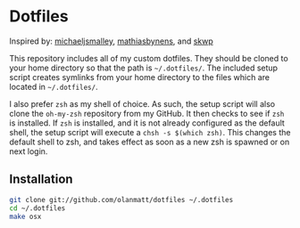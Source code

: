 Dotfiles
========

Inspired by: [michaeljsmalley](https://github.com/michaeljsmalley/dotfiles), [mathiasbynens](https://github.com/mathiasbynens/dotfiles), and [skwp](https://github.com/skwp/dotfiles)

This repository includes all of my custom dotfiles.  They should be cloned to
your home directory so that the path is `~/.dotfiles/`.  The included setup
script creates symlinks from your home directory to the files which are located
in `~/.dotfiles/`.

I also prefer `zsh` as my shell of choice.  As such, the setup script will also
clone the `oh-my-zsh` repository from my GitHub. It then checks to see if `zsh`
is installed.  If `zsh` is installed, and it is not already configured as the
default shell, the setup script will execute a `chsh -s $(which zsh)`.  This
changes the default shell to zsh, and takes effect as soon as a new zsh is
spawned or on next login.

Installation
------------

``` bash
git clone git://github.com/olanmatt/dotfiles ~/.dotfiles
cd ~/.dotfiles
make osx
```
